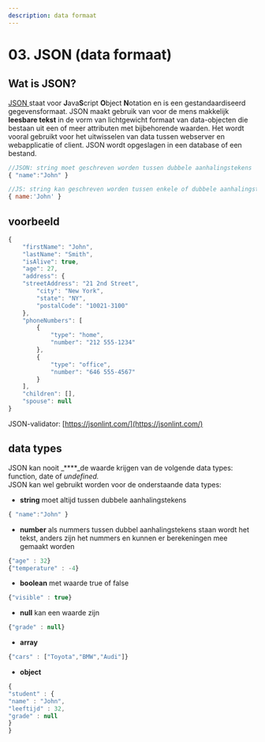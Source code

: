 ```yaml
---
description: data formaat
---
```


# 03. JSON \(data formaat\)

## Wat is JSON?

[JSON ](https://www.json.org/json-en.html)staat voor **J**ava**S**cript **O**bject **N**otation en is een gestandaardiseerd gegevensformaat. JSON maakt gebruik van voor de mens makkelijk **leesbare tekst** in de vorm van lichtgewicht formaat van data-objecten die bestaan uit een of meer attributen met bijbehorende waarden. Het wordt vooral gebruikt voor het uitwisselen van data tussen webserver en webapplicatie of client. JSON wordt opgeslagen in een database of een bestand.

```javascript
//JSON: string moet geschreven worden tussen dubbele aanhalingstekens
{ "name":"John" }

//JS: string kan geschreven worden tussen enkele of dubbele aanhalingstekens
{ name:'John' }
```

## voorbeeld

```javascript
{
    "firstName": "John",
    "lastName": "Smith",
    "isAlive": true,
    "age": 27,
    "address": {
    "streetAddress": "21 2nd Street",
        "city": "New York",
        "state": "NY",
        "postalCode": "10021-3100"
    },
    "phoneNumbers": [
        {
            "type": "home",
            "number": "212 555-1234"
        },
        {
            "type": "office",
            "number": "646 555-4567"
        }
    ],
    "children": [],
    "spouse": null
}
```

JSON-validator: [https://jsonlint.com/](https://jsonlint.com/)

## data types

JSON kan nooit _****_de waarde krijgen van de volgende data types: function, date of _undefined._  
JSON kan wel gebruikt worden voor de onderstaande data types:

* **string** moet altijd tussen dubbele aanhalingstekens

```javascript
{ "name":"John" }
```

* **number** als nummers tussen dubbel aanhalingstekens staan wordt het tekst, anders zijn het nummers en kunnen er berekeningen mee gemaakt worden

```javascript
{"age" : 32}
{"temperature" : -4}
```

* **boolean** met waarde true of false

```javascript
{"visible" : true}
```

* **null** kan een waarde zijn

```javascript
{"grade" : null}
```

* **array**

```javascript
{"cars" : ["Toyota","BMW","Audi"]}
```

* **object**

```javascript
{
"student" : {"name" : "John","leeftijd" : 32,"grade" : null}
}
```




